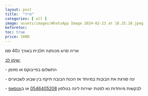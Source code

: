 ```yaml
---
layout: post
title:  "אריה"
categories: [ all ]
image: assets/images/WhatsApp Image 2024-02-23 at 18.25.18.jpeg
beforetoc:
toc: true
price: 180₪
---
```


אריה סרוג מכותנה חלבית באורך כ40 סמ


<p><u>שימו לב:</u></p>
<p>- התשלום בפייבוקס או מזומן</p>
<p>- ינה סורגת את הבובות במיוחד אז הכנת הבובה תיקח בין שבוע לשבועיים<br></p>
<p>- לבקשות מיוחדות נא לפנות ישירות לינה בטלפון <a href="tel:0546405208" target="_blank">0546405208</a> או ב<a href="https://wa.me/972546405208?text=שלום, בקשר לרעשן נעים לתינוקות נראה מעניין מאוד" target="_blank">ווטסאפ</a></p>